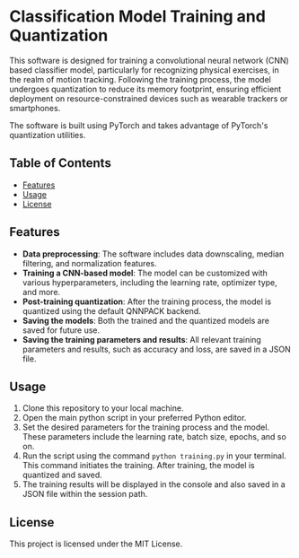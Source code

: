 # Classification Model Training and Quantization

This software is designed for training a convolutional neural network (CNN) based classifier model, particularly for recognizing physical exercises, in the realm of motion tracking. Following the training process, the model undergoes quantization to reduce its memory footprint, ensuring efficient deployment on resource-constrained devices such as wearable trackers or smartphones.

The software is built using PyTorch and takes advantage of PyTorch's quantization utilities.

## Table of Contents

- [Features](#features)
- [Usage](#usage)
- [License](#license)

## Features

- **Data preprocessing**: The software includes data downscaling, median filtering, and normalization features.
- **Training a CNN-based model**: The model can be customized with various hyperparameters, including the learning rate, optimizer type, and more.
- **Post-training quantization**: After the training process, the model is quantized using the default QNNPACK backend.
- **Saving the models**: Both the trained and the quantized models are saved for future use.
- **Saving the training parameters and results**: All relevant training parameters and results, such as accuracy and loss, are saved in a JSON file.

## Usage

1. Clone this repository to your local machine.
2. Open the main python script in your preferred Python editor.
3. Set the desired parameters for the training process and the model. These parameters include the learning rate, batch size, epochs, and so on.
4. Run the script using the command `python training.py` in your terminal. This command initiates the training. After training, the model is quantized and saved.
5. The training results will be displayed in the console and also saved in a JSON file within the session path.

## License

This project is licensed under the MIT License.